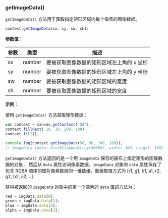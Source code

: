 ### getImageData()

`getImageData()` 方法用于获取指定矩形区域内每个像素的图像数据。

```js
context.getImageData(sx, sy, sw, sh);
```
**参数值**：

| 参数 |  类型  | 描述              |
| ----|------  | ---------------- |
| sx  | number | 要被获取图像数据的矩形区域左上角的 x 坐标  |
| sy  | number | 要被获取图像数据的矩形区域左上角的 y 坐标  |
| sw  | number | 要被获取图像数据的矩形区域的宽度   |
| sh  | number | 要被获取图像数据的矩形区域的宽度   |


**示例**：

使用 `getImageData()` 方法获取矩形数据：

```js
var context = canvas.getContext('2d');
context.fillRect( 10, 10, 200, 100)
context.fill();

console.log(context.getImageData(50, 50, 100, 100));
// ImageData {data: Uint8ClampedArray(40000), width: 100, height: 100}
```
`getImageData()` 方法返回的是一个用 `imageData` 保存的画布上指定矩形的图像数据的对象， 然后从 `data` 属性访问像素数据。`imageData` 对象的 `data` 属性保存了包含 RGBA 顺序的图片像素数据的一维数组。数组取值方式为 [r1, g1, b1, a1, r2, g2, b2, a2,...]

获得被返回的 `imageData` 对象中的第一个像素的 `data` 值的方法为：
```js
red = imgData.data[0];
green = imgData.data[1];
blue = imgData.data[2];
alpha = imgData.data[3];
```